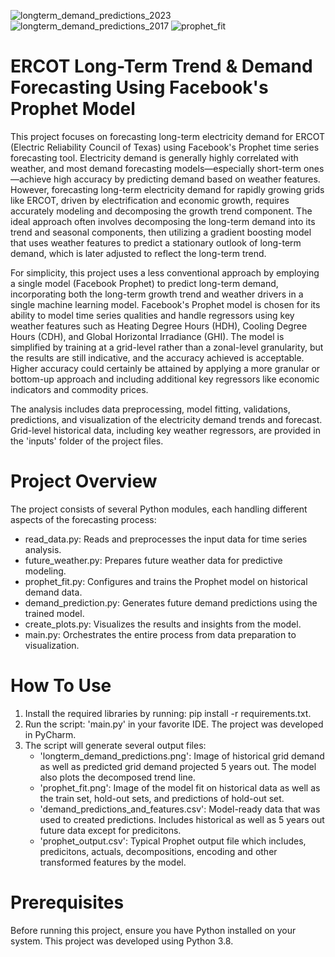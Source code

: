![longterm_demand_predictions_2023](https://github.com/ramirazodi/ercot_longterm_demand_prophet_timeseries/assets/106940649/9d86dc4f-fc8a-497b-9b0d-149b077aed13)
![longterm_demand_predictions_2017](https://github.com/ramirazodi/ercot_longterm_demand_prophet_timeseries/assets/106940649/c51ceb31-9a85-481f-b8fd-3197bc7055da)
![prophet_fit](https://github.com/ramirazodi/ercot_longterm_demand_prophet_timeseries/assets/106940649/8f9b37a0-b6ca-4335-ba81-ee188eebd18f)


# ERCOT Long-Term Trend & Demand Forecasting Using Facebook's Prophet Model

This project focuses on forecasting long-term electricity demand for ERCOT (Electric Reliability Council of Texas) using Facebook's Prophet time series forecasting tool. Electricity demand is generally highly correlated with weather, and most demand forecasting models—especially short-term ones—achieve high accuracy by predicting demand based on weather features. However, forecasting long-term electricity demand for rapidly growing grids like ERCOT, driven by electrification and economic growth, requires accurately modeling and decomposing the growth trend component. The ideal approach often involves decomposing the long-term demand into its trend and seasonal components, then utilizing a gradient boosting model that uses weather features to predict a stationary outlook of long-term demand, which is later adjusted to reflect the long-term trend.

For simplicity, this project uses a less conventional approach by employing a single model (Facebook Prophet) to predict long-term demand, incorporating both the long-term growth trend and weather drivers in a single machine learning model. Facebook's Prophet model is chosen for its ability to model time series qualities and handle regressors using key weather features such as Heating Degree Hours (HDH), Cooling Degree Hours (CDH), and Global Horizontal Irradiance (GHI). The model is simplified by training at a grid-level rather than a zonal-level granularity, but the results are still indicative, and the accuracy achieved is acceptable. Higher accuracy could certainly be attained by applying a more granular or bottom-up approach and including additional key regressors like economic indicators and commodity prices.

The analysis includes data preprocessing, model fitting, validations, predictions, and visualization of the electricity demand trends and forecast. Grid-level historical data, including key weather regressors, are provided in the 'inputs' folder of the project files.


# Project Overview

The project consists of several Python modules, each handling different aspects of the forecasting process:

 - read_data.py: Reads and preprocesses the input data for time series analysis.
 - future_weather.py: Prepares future weather data for predictive modeling.
 - prophet_fit.py: Configures and trains the Prophet model on historical demand data.
 - demand_prediction.py: Generates future demand predictions using the trained model.
 - create_plots.py: Visualizes the results and insights from the model.
 - main.py: Orchestrates the entire process from data preparation to visualization.


# How To Use

1) Install the required libraries by running: pip install -r requirements.txt.
2) Run the script: 'main.py' in your favorite IDE. The project was developed in PyCharm. 
3) The script will generate several output files:
	- 'longterm_demand_predictions.png': Image of historical grid demand as well as predicted grid demand projected 5 years out. The model also plots the decomposed trend line. 
	- 'prophet_fit.png': Image of the model fit on historical data as well as the train set, hold-out sets, and predictions of hold-out set. 
	- 'demand_predictions_and_features.csv': Model-ready data that was used to created predictions. Includes historical as well as 5 years out future data except for predicitons. 
	- 'prophet_output.csv': Typical Prophet output file which includes, predicitons, actuals, decompositions, encoding and other transformed features by the model. 


# Prerequisites

Before running this project, ensure you have Python installed on your system. This project was developed using Python 3.8.
